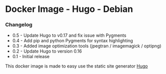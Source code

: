 # Docker Image - Hugo - Debian

### Changelog

* 0.5 - Update Hugo to v0.17 and fix issue with Pygments
* 0.4 - Add pip and python Pygments for syntax highlighting
* 0.3 - Added image optimization tools (jpegtran / imagemagick / optipng)
* 0.2 - Update Hugo to version 0.16
* 0.1 - Initial release

This docker image is made to easy use the static site generator [Hugo](https://gohugo.io/)
